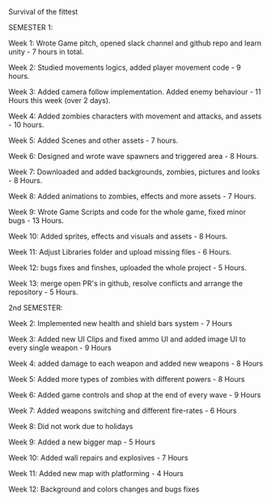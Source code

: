 Survival of the fittest

SEMESTER 1:

Week 1:
Wrote Game pitch, opened slack channel and github repo and learn unity - 7 hours in total.

Week 2:
Studied movements logics, added player movement code - 9 hours.

Week 3:
Added camera follow implementation. Added enemy behaviour - 11 Hours this week (over 2 days).

Week 4: 
Added zombies characters with movement and attacks, and assets - 10 hours.

Week 5:
Added Scenes and other assets - 7 hours.

Week 6:
Designed and wrote wave spawners and triggered area - 8 Hours.

Week 7:
Downloaded and added backgrounds, zombies, pictures and looks - 8 Hours.

Week 8:
Added animations to zombies, effects and more assets - 7 Hours.

Week 9:
Wrote Game Scripts and code for the whole game, fixed minor bugs - 13 Hours.

Week 10:
Added sprites, effects and visuals and assets - 8 Hours.

Week 11:
Adjust Libraries folder and upload missing files - 6 Hours.

Week 12:
bugs fixes and finshes, uploaded the whole project - 5 Hours.

Week 13:
merge open PR's in github, resolve conflicts and arrange the repository - 5 Hours.

2nd SEMESTER:

Week 2:
Implemented new health and shield bars system - 7 Hours

Week 3:
Added new UI Clips and fixed ammo UI and added image UI to every single weapon - 9 Hours

Week 4:
added damage to each weapon and added new weapons - 8 Hours

Week 5:
Added more types of zombies with different powers - 8 Hours

Week 6:
Added game controls and shop at the end of every wave - 9 Hours

Week 7:
Added weapons switching and different fire-rates - 6 Hours

Week 8:
Did not work due to holidays

Week 9:
Added a new bigger map - 5 Hours

Week 10:
Added wall repairs and explosives - 7 Hours

Week 11:
Added new map with platforming - 4 Hours

Week 12:
Background and colors changes and bugs fixes

